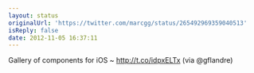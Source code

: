 ```yaml
---
layout: status
originalUrl: 'https://twitter.com/marcgg/status/265492969359040513'
isReply: false
date: 2012-11-05 16:37:11
---
```


Gallery of components for iOS ~ http://t.co/idpxELTx (via @gflandre)
